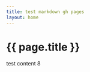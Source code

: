 ```yaml
---
title: test markdown gh pages
layout: home
---
```



<h1>{{ page.title }}</h1>

<div id="test">
</div>

<script>
  document.getElementById("test").innerHTML = '{{ site.posts }}';
</script>

test content 8
